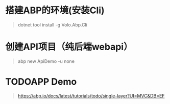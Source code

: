 # 搭建ABP的环境(安装Cli)
>  dotnet tool install -g Volo.Abp.Cli 

# 创建API项目（纯后端webapi）
> abp new ApiDemo -u none

# TODOAPP Demo
> https://abp.io/docs/latest/tutorials/todo/single-layer?UI=MVC&DB=EF

